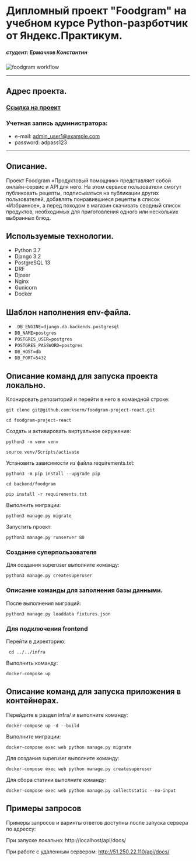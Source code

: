 # Дипломный проект "Foodgram" на учебном курсе Python-разрботчик от Яндекс.Практикум.
##### студент: Ермачков Константин
![foodgram workflow](https://github.com/kserm/foodgram-project-react/actions/workflows/foodgram_workflow.yml/badge.svg)
____________________________________________
## **Адрес проекта.**
### [Ссылка на проект](http://51.250.22.110/)

### Учетная запись администратора:
- e-mail: admin_user1@example.com
- password: adpass123 

____________________________________________
## **Описание.**
Проект Foodgram «Продуктовый помощник» представляет собой онлайн-сервис и API для него. На этом сервисе пользователи смогут публиковать рецепты, подписываться на публикации других пользователей, добавлять понравившиеся рецепты в список «Избранное», а перед походом в магазин скачивать сводный список продуктов, необходимых для приготовления одного или нескольких выбранных блюд.

## **Используемые технологии.**
- Python 3.7
- Django 3.2
- PostgreSQL 13
- DRF
- Djoser
- Nginx
- Gunicorn
- Docker

## **Шаблон наполнения env-файла.**
- ``` DB_ENGINE=django.db.backends.postgresql```
- ```DB_NAME=postgres```
- ```POSTGRES_USER=postgres```
- ```POSTGRES_PASSWORD=postgres```
- ```DB_HOST=db```
- ```DB_PORT=5432```

## **Описание команд для запуска проекта локально.**
Клонировать репозиторий и перейти в него в командной строке:

```
git clone git@github.com:kserm/foodgram-project-react.git
```

```
cd foodgram-project-react
```

Cоздать и активировать виртуальное окружение:

```
python3 -m venv venv
```

```
source venv/Scripts/activate
```

Установить зависимости из файла requirements.txt:

```
python3 -m pip install --upgrade pip
```

```
cd backend/foodgram
```
```
pip install -r requirements.txt
```

Выполнить миграции:

```
python3 manage.py migrate
```

Запустить проект:

```
python3 manage.py runserver 80
```

### **Создание суперпользователя**
Для создания superuser выполните команду:
```
python3 manage.py createsuperuser
```
### **Описание команды для заполнения базы данными.**
После выполнения миграций:
```
python3 manage.py loaddata fixtures.json
```

### **Для подключения frontend**
Перейти в директорию:
```
 cd ../../infra
```
Выполнить команду:
```
docker-compose up
```

## **Описание команд для запуска приложения в контейнерах.**
Перейдите в раздел infra/ и выполните команду:
```
docker-compose up -d --build
```

Выполните миграции:
```
docker-compose exec web python manage.py migrate
```

Для создания superuser выполните команду:
```
docker-compose exec web python manage.py createsuperuser
```

Для сбора статики выполните команду:
```
docker-compose exec web python manage.py collectstatic --no-input
```

## **Примеры запросов**

Примеры запросов и варинты ответов доступны после запуска сервера по адрессу:

При запуске локально:
http://localhost/api/docs/

При работе с удаленным сервером:
http://51.250.22.110/api/docs/
